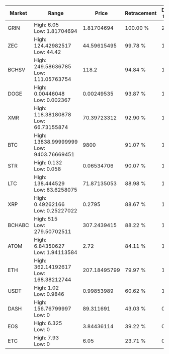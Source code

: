 | Market | Range | Price| Retracement | Doubles to 50% |
| --- | --- | --- | --- | --- |
| GRIN | High: 6.05<br />Low: 1.81704694 | 1.81704694 | 100.00 % | 2.16 |
| ZEC | High: 124.42982517<br />Low: 44.42 | 44.59615495 | 99.78 % | 1.89 |
| BCHSV | High: 249.58636785<br />Low: 111.05763754 | 118.2 | 94.84 % | 1.53 |
| DOGE | High: 0.00446048<br />Low: 0.002367 | 0.00249535 | 93.87 % | 1.37 |
| XMR | High: 118.38180878<br />Low: 66.73155874 | 70.39723312 | 92.90 % | 1.31 |
| BTC | High: 13838.99999999<br />Low: 9403.76669451 | 9800 | 91.07 % | 1.19 |
| STR | High: 0.132<br />Low: 0.058 | 0.06534706 | 90.07 % | 1.45 |
| LTC | High: 138.444529<br />Low: 63.6258075 | 71.87135053 | 88.98 % | 1.41 |
| XRP | High: 0.49262166<br />Low: 0.25227022 | 0.2795 | 88.67 % | 1.33 |
| BCHABC | High: 515<br />Low: 279.50702511 | 307.2439415 | 88.22 % | 1.29 |
| ATOM | High: 6.84350627<br />Low: 1.94113584 | 2.72 | 84.11 % | 1.61 |
| ETH | High: 362.14192617<br />Low: 168.38212744 | 207.18495799 | 79.97 % | 1.28 |
| USDT | High: 1.02<br />Low: 0.9846 | 0.99853989 | 60.62 % | 1.00 |
| DASH | High: 156.76799997<br />Low: 0 | 89.311691 | 43.03 % | 0.00 |
| EOS | High: 6.325<br />Low: 0 | 3.84436114 | 39.22 % | 0.00 |
| ETC | High: 7.93<br />Low: 0 | 6.05 | 23.71 % | 0.00 |
